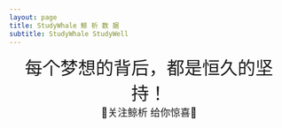 ```yaml
---
layout: page
title: StudyWhale 鲸 析 数 据
subtitle: StudyWhale StudyWell
---
```



<center><font size = 6>每个梦想的背后，都是恒久的坚持！</font></center>

<center><font size = 4>💖关注鲸析 给你惊喜💖</font></center>

